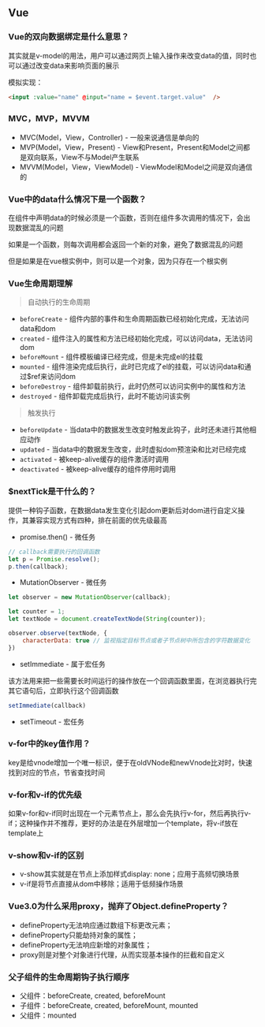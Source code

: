 


## Vue

### Vue的双向数据绑定是什么意思？

其实就是v-model的用法，用户可以通过网页上输入操作来改变data的值，同时也可以通过改变data来影响页面的展示

模拟实现：

```html
<input :value="name" @input="name = $event.target.value"  />

```

### MVC，MVP，MVVM

- MVC(Model，View，Controller) - 一般来说通信是单向的
- MVP(Model，View，Present) - View和Present，Present和Model之间都是双向联系，View不与Model产生联系
- MVVM(Model，View，ViewModel) - ViewModel和Model之间是双向通信的

### Vue中的data什么情况下是一个函数？

在组件中声明data的时候必须是一个函数，否则在组件多次调用的情况下，会出现数据混乱的问题

如果是一个函数，则每次调用都会返回一个新的对象，避免了数据混乱的问题

但是如果是在vue根实例中，则可以是一个对象，因为只存在一个根实例

### Vue生命周期理解

> 自动执行的生命周期

- `beforeCreate` - 组件内部的事件和生命周期函数已经初始化完成，无法访问data和dom
- `created` - 组件注入的属性和方法已经初始化完成，可以访问data，无法访问dom
- `beforeMount` - 组件模板编译已经完成，但是未完成el的挂载
- `mounted` - 组件渲染完成后执行，此时已完成了el的挂载，可以访问data和通过$ref来访问dom
- `beforeDestroy` - 组件卸载前执行，此时仍然可以访问实例中的属性和方法
- `destroyed` - 组件卸载完成后执行，此时不能访问该实例

> 触发执行

- `beforeUpdate` - 当data中的数据发生改变时触发此钩子，此时还未进行其他相应动作
- `updated` - 当data中的数据发生改变，此时虚拟dom预渲染和比对已经完成
- `activated` - 被keep-alive缓存的组件激活时调用
- `deactivated` - 被keep-alive缓存的组件停用时调用

### $nextTick是干什么的？

提供一种钩子函数，在数据data发生变化引起dom更新后对dom进行自定义操作，其兼容实现方式有四种，排在前面的优先级最高

- promise.then() - 微任务

```js
// callback需要执行的回调函数
let p = Promise.resolve();
p.then(callback);

```

- MutationObserver - 微任务

```js
let observer = new MutationObserver(callback);

let counter = 1;
let textNode = document.createTextNode(String(counter));

observer.observe(textNode, {
    characterData: true // 监视指定目标节点或者子节点树中所包含的字符数据变化
})

```

- setImmediate - 属于宏任务

该方法用来把一些需要长时间运行的操作放在一个回调函数里面，在浏览器执行完其它语句后，立即执行这个回调函数


```js
setImmediate(callback)

```

- setTimeout - 宏任务

### v-for中的key值作用？

key是给vnode增加一个唯一标识，便于在oldVNode和newVnode比对时，快速找到对应的节点，节省查找时间

### v-for和v-if的优先级

如果v-for和v-if同时出现在一个元素节点上，那么会先执行v-for，然后再执行v-if；这种操作并不推荐，更好的办法是在外层增加一个template，将v-if放在template上


### v-show和v-if的区别

- v-show其实就是在节点上添加样式display: none；应用于高频切换场景
- v-if是将节点直接从dom中移除；适用于低频操作场景


### Vue3.0为什么采用proxy，抛弃了Object.defineProperty？

- defineProperty无法响应通过数组下标更改元素；
- defineProperty只能劫持对象的属性；
- defineProperty无法响应新增的对象属性；
- proxy则是对整个对象进行代理，从而实现基本操作的拦截和自定义


### 父子组件的生命周期钩子执行顺序

- 父组件：beforeCreate, created, beforeMount
- 子组件：beforeCreate, created, beforeMount, mounted
- 父组件：mounted



